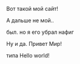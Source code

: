 Вот такой мой сайт!

А дальше не мой..

был. но я его убрал нафиг

Ну и да. Привет Мир!

типа Hello world!
